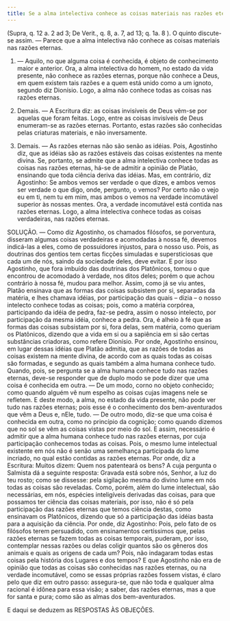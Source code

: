 ```yaml
---
title: Se a alma intelectiva conhece as coisas materiais nas razões eternas
---
```


(Supra, q. 12 a. 2 ad 3; De Verit., q. 8, a. 7, ad 13; q. 1a. 8 ).
  O quinto discute-se assim. ― Parece que a alma intelectiva não conhece as coisas materiais nas razões eternas.  

1. ― Aquilo, no que alguma coisa é conhecida, é objeto de conhecimento maior e anterior. Ora, a alma intelectiva do homem, no estado da vida presente, não conhece as razões eternas, porque não conhece a Deus, em quem existem tais razões e a quem está unido como a um ignoto, segundo diz Dionísio. Logo, a alma não conhece todas as coisas nas razões eternas.  

2. Demais. ― A Escritura diz: as coisas invisíveis de Deus vêm-se por aquelas que foram feitas. Logo, entre as coisas invisíveis de Deus enumeram-se as razões eternas. Portanto, estas razões são conhecidas pelas criaturas materiais, e não inversamente.  

3. Demais. ― As razões eternas não são senão as idéias. Pois, Agostinho diz, que as idéias são as razões estáveis das coisas existentes na mente divina. Se, portanto, se admite que a alma intelectiva conhece todas as coisas nas razões eternas, há-se de admitir a opinião de Platão, ensinando que toda ciência deriva das idéias.  Mas, em contrário, diz Agostinho: Se ambos vemos ser verdade o que dizes, e ambos vemos ser verdade o que digo, onde, pergunto, o vemos? Por certo não o vejo eu em ti, nem tu em mim, mas ambos o vemos na verdade incomutável superior às nossas mentes. Ora, a verdade incomutável está contida nas razões eternas. Logo, a alma intelectiva conhece todas as coisas verdadeiras, nas razões eternas.  

SOLUÇÃO. ― Como diz Agostinho, os chamados filósofos, se porventura, disseram algumas coisas verdadeiras e acomodadas à nossa fé, devemos indicá-las a eles, como de possuidores injustos, para o nosso uso. Pois, as doutrinas dos gentios tem certas ficções simuladas e supersticiosas que cada um de nós, saindo da sociedade deles, deve evitar. E por isso Agostinho, que fora imbuído das doutrinas dos Platônicos, tomou o que encontrou de acomodado à verdade, nos ditos deles; porém o que achou contrário à nossa fé, mudou para melhor. Assim, como já se viu antes, Platão ensinava que as formas das coisas subsistem por si, separadas da matéria, e lhes chamava idéias, por participação das quais – dizia – o nosso intelecto conhece todas as coisas; pois, como a matéria corpórea, participando da idéia de pedra, faz-se pedra, assim o nosso intelecto, por participação da mesma idéia, conhece a pedra. Ora, é alheio à fé que as formas das coisas subsistam por si, fora delas, sem matéria, como queriam os Platônicos, dizendo que a vida em si ou a sapiência em si são certas substâncias criadoras, como refere Dionísio. Por onde, Agostinho ensinou, em lugar dessas idéias que Platão admitia, que as razões de todas as coisas existem na mente divina, de acordo com as quais todas as coisas são formadas, e segundo as quais também a alma humana conhece tudo. Quando, pois, se pergunta se a alma humana conhece tudo nas razões eternas, deve-se responder que de duplo modo se pode dizer que uma coisa é conhecida em outra. ― De um modo, corno no objeto conhecido; como quando alguém vê num espelho as coisas cujas imagens nele se refletem. E deste modo, a alma, no estado da vida presente, não pode ver tudo nas razões eternas; pois esse é o conhecimento dos bem-aventurados que vêm a Deus e, nEle, tudo. ― De outro modo, diz-se que uma coisa é conhecida em outra, como no princípio da cognição; como quando dizemos que no sol se vêm as coisas vistas por meio do sol. E assim, necessário é admitir que a alma humana conhece tudo nas razões eternas, por cuja participação conhecemos todas as coisas. Pois, o mesmo lume intelectual existente em nós não é senão uma semelhança participada do lume incriado, no qual estão contidas as razões eternas. Por onde, diz a Escritura: Muitos dizem: Quem nos patenteará os bens? A cuja pergunta o Salmista dá a seguinte resposta: Gravada está sobre nós, Senhor, a luz do teu rosto; como se dissesse: pela sigilação mesma do divino lume em nós todas as coisas são reveladas.  Como, porém, além do lume intelectual, são necessárias, em nós, espécies inteligíveis derivadas das coisas, para que possamos ter ciência das coisas materiais, por isso, não é só pela participação das razões eternas que temos ciência destas, como ensinavam os Platônicos, dizendo que só a participação das idéias basta para a aquisição da ciência. Por onde, diz Agostinho: Pois, pelo fato de os filósofos terem persuadido, com ensinamentos certíssimos que, pelas razões eternas se fazem todas as coisas temporais, puderam, por isso, contemplar nessas razões ou delas coligir quantos são os gêneros dos animais e quais as origens de cada um? Pois, não indagaram todas estas coisas pela história dos Lugares e dos tempos?  E que Agostinho não era de opinião que todas as coisas são conhecidas nas razões eternas, ou na verdade incomutável, como se essas próprias razões fossem vistas, é claro pelo que diz em outro passo: assegura-se, que não toda e qualquer alma racional é idônea para essa visão; a saber, das razões eternas, mas a que for santa e pura; como são as almas dos bem-aventurados.  

E daqui se deduzem as RESPOSTAS ÀS OBJEÇÕES.